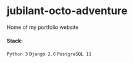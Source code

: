 # jubilant-octo-adventure

Home of my portfolio website

#### Stack:
``` Python 3 ```
``` Django 2.0 ```
``` PostgreSQL 11 ```

